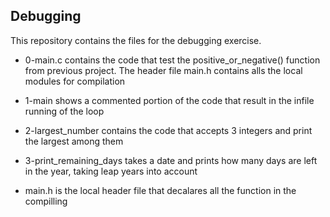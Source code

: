 ## Debugging 
This repository contains the files for the debugging exercise.

* 0-main.c contains the code that test the positive_or_negative() function from previous project. The header file main.h contains alls the local modules for compilation

* 1-main shows a commented portion of the code that result in the infile running of the loop 

* 2-largest_number contains the code that accepts 3 integers and print the largest among them 

* 3-print_remaining_days takes a date and prints how many days are left in the year, taking leap years into account

* main.h is the local header file that decalares all the function in the compilling 